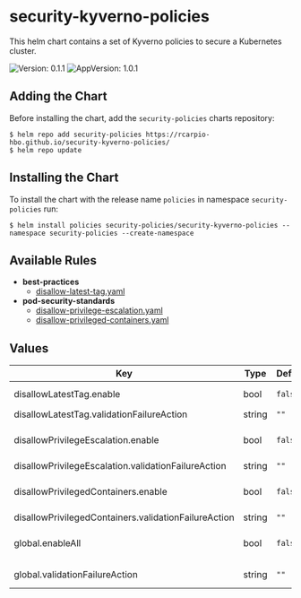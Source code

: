 # security-kyverno-policies

This helm chart contains a set of Kyverno policies to secure a Kubernetes cluster.

![Version: 0.1.1](https://img.shields.io/badge/Version-0.1.1-informational?style=flat-square) ![AppVersion: 1.0.1](https://img.shields.io/badge/AppVersion-1.0.1-informational?style=flat-square)

## Adding  the Chart

Before installing the chart, add the `security-policies` charts repository:
```console
$ helm repo add security-policies https://rcarpio-hbo.github.io/security-kyverno-policies/
$ helm repo update
```
## Installing the Chart

To install the chart with the release name `policies` in namespace `security-policies` run:

```console
$ helm install policies security-policies/security-kyverno-policies --namespace security-policies --create-namespace
```

## Available Rules

<!-- BEGIN_CURRENT_LTS -->
- **best-practices**
   - [disallow-latest-tag.yaml](./template/best-practices/disallow-latest-tag.yaml)
- **pod-security-standards**
   - [disallow-privilege-escalation.yaml](./template/pod-security-standards/disallow-privilege-escalation.yaml)
   - [disallow-privileged-containers.yaml](./template/pod-security-standards/disallow-privileged-containers.yaml)
<!-- END_AVAILABLE_RULES -->

## Values

| Key | Type | Default | Description |
|-----|------|---------|-------------|
| disallowLatestTag.enable | bool | `false` | If true, _disallowLatestTag_ policy enabled  |
| disallowLatestTag.validationFailureAction | string | `""` | Rule type: enforce or audit |
| disallowPrivilegeEscalation.enable | bool | `false` | If true, _disallowPrivilegeEscalation_ policy enabled  |
| disallowPrivilegeEscalation.validationFailureAction | string | `""` | Rule type: enforce or audit |
| disallowPrivilegedContainers.enable | bool | `false` | If true, _disallowPrivilegedContainers_ policy enabled  |
| disallowPrivilegedContainers.validationFailureAction | string | `""` | Rule type: enforce or audit |
| global.enableAll | bool | `false` | Enable all available rules from this helm chart: false or true. |
| global.validationFailureAction | string | `""` | Rule type for all rules: enforce or audit |
